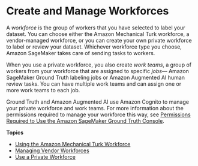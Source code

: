 # Create and Manage Workforces<a name="sms-workforce-management"></a>

A *workforce* is the group of workers that you have selected to label your dataset\. You can choose either the Amazon Mechanical Turk workforce, a vendor\-managed workforce, or you can create your own private workforce to label or review your dataset\. Whichever workforce type you choose, Amazon SageMaker takes care of sending tasks to workers\. 

When you use a private workforce, you also create *work teams*, a group of workers from your workforce that are assigned to specific *jobs*— Amazon SageMaker Ground Truth labeling jobs or Amazon Augmented AI human review tasks\. You can have multiple work teams and can assign one or more work teams to each job\.

Ground Truth and Amazon Augmented AI use Amazon Cognito to manage your private workforce and work teams\. For more information about the permissions required to manage your workforce this way, see [Permissions Required to Use the Amazon SageMaker Ground Truth Console](security_iam_id-based-policy-examples.md#groundtruth-console-policy)\.

**Topics**
+ [Using the Amazon Mechanical Turk Workforce](sms-workforce-management-public.md)
+ [Managing Vendor Workforces](sms-workforce-management-vendor.md)
+ [Use a Private Workforce](sms-workforce-private.md)